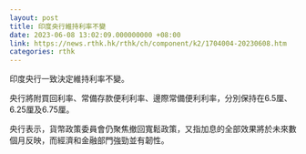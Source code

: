 ```yaml
---
layout: post
title: 印度央行維持利率不變
date: 2023-06-08 13:02:09.000000000 +08:00
link: https://news.rthk.hk/rthk/ch/component/k2/1704004-20230608.htm
categories: rthk
---
```


印度央行一致決定維持利率不變。

央行將附買回利率、常備存款便利利率、邊際常備便利利率，分別保持在6.5厘、6.25厘及6.75厘。

央行表示，貨幣政策委員會仍聚焦撤回寬鬆政策，又指加息的全部效果將於未來數個月反映，而經濟和金融部門強勁並有韌性。
